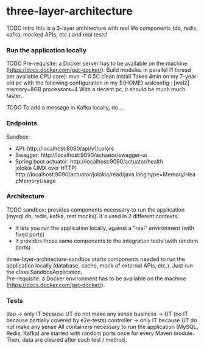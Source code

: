 # three-layer-architecture

TODO intro this is a 3-layer architecture with real life components (db, redis, kafka, mocked APIs, etc.) and real tests!

### Run the application locally
TODO
Pre-requisite: a Docker server has to be available on the machine (https://docs.docker.com/get-docker/).
Build modules in parallel (1 thread per available CPU core): mvn -T 0.5C clean install
Takes 4min on my 7-year old pc with the following configuration in my ${HOME}\.wslconfig :
[wsl2]
memory=8GB
processors=4
With a decent pc, it should be much much faster.

TODO To add a message in Kafka locally, do....

### Endpoints
Sandbox:  
   - API: http://localhost:8080/api/v1/colors  
   - Swagger: http://localhost:9090/actuator/swagger-ui  
   - Spring boot actuator: http://localhost:9090/actuator/health  
jolokia (JMX over HTTP)  http://localhost:9090/actuator/jolokia/read/java.lang:type=Memory/HeapMemoryUsage

### Architecture
TODO
sandbox: provides components necessary to run the application (mysql db, redis, kafka, rest mocks).
It's used in 2 different contexts:
   - It lets you run the application locally, against a "real" environment (with fixed ports)
   - It provides those same components to the integration tests (with random ports)

three-layer-architecture-sandbox starts components needed to run the application locally (database, cache, mock of external APIs, etc.). Just run the class SandboxApplication.  
Pre-requisite: a Docker environment has to be available on the machine (https://docs.docker.com/get-docker/).


### Tests
dao -> only IT because UT do not make any sense
business -> UT (no IT because partially covered by e2e-tests)
controller -> only IT because UT do not make any sense
All containers necessary to run the application (MySQL, Redis, Kafka) are started with random ports once for every Maven module.
Then, data are cleared after each test / method.